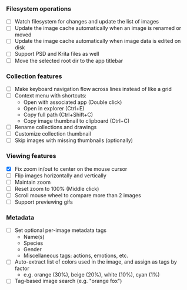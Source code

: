 ﻿### Filesystem operations
- [ ] Watch filesystem for changes and update the list of images
- [ ] Update the image cache automatically when an image is renamed or moved
- [ ] Update the image cache automatically when image data is edited on disk
- [ ] Support PSD and Krita files as well
- [	] Move the selected root dir to the app titlebar

### Collection features
- [ ] Make keyboard navigation flow across lines instead of like a grid
- [ ] Context menu with shortcuts:
  - Open with associated app (Double click)
  - Open in explorer (Ctrl+E)
  - Copy full path (Ctrl+Shift+C)
  - Copy image thumbnail to clipboard (Ctrl+C)
- [ ] Rename collections and drawings
- [ ] Customize collection thumbnail
- [ ] Skip images with missing thumbnails (optionally) 

### Viewing features
- [x] Fix zoom in/out to center on the mouse cursor
- [ ] Flip images horizontally and vertically
- [ ] Maintain zoom
- [ ] Reset zoom to 100% (Middle click)
- [ ] Scroll mouse wheel to compare more than 2 images
- [ ] Support previewing gifs

### Metadata
- [ ] Set optional per-image metadata tags
  - Name(s)
  - Species
  - Gender
  - Miscellaneous tags: actions, emotions, etc. 
- [ ] Auto-extract list of colors used in the image, and assign as tags by factor
  - e.g. orange (30%), beige (20%), white (10%), cyan (1%)
- [ ] Tag-based image search (e.g. "orange fox")
